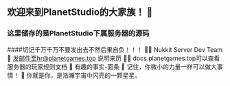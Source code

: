 ## 欢迎来到PlanetStudio的大家族！ 👋
### 这里储存的是PlanetStudio下属服务器的源码
####切记千万千万不要发出去不然后果自负！！！
🙋‍♀️ Nukkit Server Dev Team
🌈 发邮件至hr@planetgames.top 说明来历
👩‍💻 docs.planetgames.top可以查看服务器的玩家规则文档
🍿 有趣的事实-面条
🧙 记住，你微小的力量一样可以做大事情！
🧙 你就是你，是浩瀚宇宙中闪亮的一颗星星。
